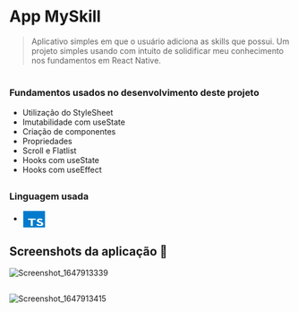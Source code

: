 # App MySkill

> Aplicativo simples em que o usuário adiciona as skills que possui. Um projeto simples usando com intuito de solidificar meu conhecimento nos fundamentos em React Native.
#


### Fundamentos usados no desenvolvimento deste projeto
 * Utilização do StyleSheet
 * Imutabilidade com useState
 * Criação de componentes
 * Propriedades
 * Scroll e Flatlist
 * Hooks com useState
 * Hooks com useEffect

##

### Linguagem usada

-   <img align="center" alt="Ts" height="30" width="40" src="https://raw.githubusercontent.com/devicons/devicon/master/icons/typescript/typescript-plain.svg">

## Screenshots da aplicação 📱
![Screenshot_1647913339](https://user-images.githubusercontent.com/61556295/159391828-9f0c6870-47c9-4c42-b41e-707acbb7299f.png)
##
![Screenshot_1647913415](https://user-images.githubusercontent.com/61556295/159391843-67debbbd-c6f3-44dc-a087-dd4f8bf62ad3.png)



